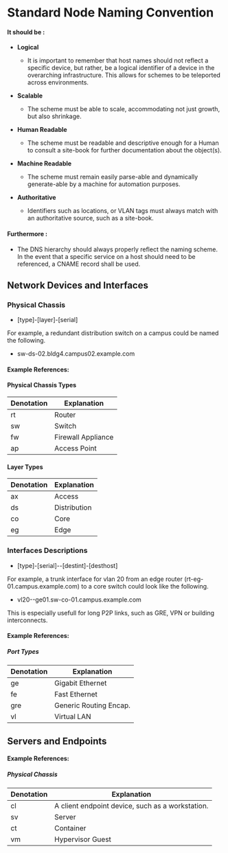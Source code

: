 # Standard Node Naming Convention

#### It should be :

* **Logical**
  - It is important to remember that host names should not reflect a specific device, but rather, 
    be a logical identifier of a device in the overarching infrastructure. 
    This allows for schemes to be teleported across environments.

* **Scalable**
  - The scheme must be able to scale, accommodating not just growth, but also shrinkage.

* **Human Readable**
  - The scheme must be readable and descriptive enough for a Human to consult a site-book 
    for further documentation about the object(s).

* **Machine Readable**
  - The scheme must remain easily parse-able and dynamically generate-able 
    by a machine for automation purposes.

* **Authoritative**
  - Identifiers such as locations, or VLAN tags must always match with 
    an authoritative source, such as a site-book.

#### Furthermore :
* The DNS hierarchy should always properly reflect the naming scheme. 
  In the event that a specific service on a host should need to be referenced, 
  a CNAME record shall be used.




## Network Devices and Interfaces

### Physical Chassis

* [type]-[layer]-[serial]

For example, a redundant distribution switch on a campus could be named the following.

* sw-ds-02.bldg4.campus02.example.com


#### Example References:

#### Physical Chassis Types
| Denotation  |   Explanation |
| --------- | ------------- |
|rt          |   Router |
|sw          |   Switch |
|fw          |   Firewall Appliance |
|ap          |   Access Point |

#### Layer Types
|Denotation  |   Explanation |
| ---------- | ------------- |
|ax         |   Access |
|ds          |   Distribution |
|co          |   Core |
|eg          |   Edge |


### Interfaces Descriptions
 
* [type]-[serial]--[destint]-[desthost] 

For example, a trunk interface for vlan 20 from an edge router (rt-eg-01.campus.example.com) 
to a core switch could look like the following.

* vl20--ge01.sw-co-01.campus.example.com

This is especially usefull for long P2P links, such as GRE, VPN or building interconnects. 


#### Example References:

##### Port Types
|Denotation  |  Explanation |
| ---------- | ------------ |
|ge          |  Gigabit Ethernet |
|fe          |  Fast Ethernet |
|gre         |  Generic Routing Encap. |
|vl          |  Virtual LAN |



## Servers and Endpoints







#### Example References:

##### Physical Chassis
|Denotation  |   Explanation |
| ---------- | ------------- |
|cl          |  A client endpoint device, such as a workstation.|
|sv          |  Server |
|ct          |  Container |
|vm          |  Hypervisor Guest |

